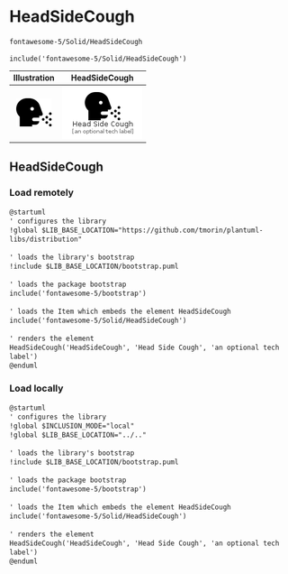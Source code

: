# HeadSideCough


```text
fontawesome-5/Solid/HeadSideCough
```

```text
include('fontawesome-5/Solid/HeadSideCough')
```



| Illustration | HeadSideCough |
| :---: | :---: |
| ![illustration for Illustration](../../fontawesome-5/Solid/HeadSideCough.png) | ![illustration for HeadSideCough](../../fontawesome-5/Solid/HeadSideCough.Local.png) |




## HeadSideCough

### Load remotely
```plantuml
@startuml
' configures the library
!global $LIB_BASE_LOCATION="https://github.com/tmorin/plantuml-libs/distribution"

' loads the library's bootstrap
!include $LIB_BASE_LOCATION/bootstrap.puml

' loads the package bootstrap
include('fontawesome-5/bootstrap')

' loads the Item which embeds the element HeadSideCough
include('fontawesome-5/Solid/HeadSideCough')

' renders the element
HeadSideCough('HeadSideCough', 'Head Side Cough', 'an optional tech label')
@enduml
```

### Load locally
```plantuml
@startuml
' configures the library
!global $INCLUSION_MODE="local"
!global $LIB_BASE_LOCATION="../.."

' loads the library's bootstrap
!include $LIB_BASE_LOCATION/bootstrap.puml

' loads the package bootstrap
include('fontawesome-5/bootstrap')

' loads the Item which embeds the element HeadSideCough
include('fontawesome-5/Solid/HeadSideCough')

' renders the element
HeadSideCough('HeadSideCough', 'Head Side Cough', 'an optional tech label')
@enduml
```

